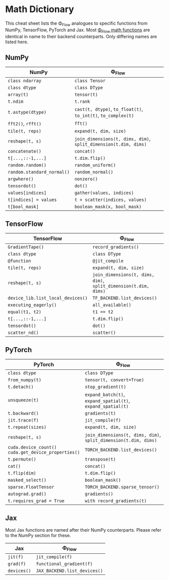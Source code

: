 # Math Dictionary
This cheat sheet lists the Φ<sub>Flow</sub> analogues to specific functions from NumPy, TensorFlow, PyTorch and Jax.
Most [Φ<sub>Flow</sub> math functions](phi/math/index.html) are identical in name to their backend counterparts.
Only differing names are listed here.


## NumPy

| NumPy                       | Φ<sub>Flow</sub>              |
|-----------------------------|----------------------------------------|
| `class ndarray`             | `class Tensor`              |
| `class dtype`               | `class DType`              |
| `array(t)`                  | `tensor(t)`              |
| `t.ndim`                    | `t.rank`              |
| `t.astype(dtype)`           | `cast(t, dtype)`, `to_float(t)`, `to_int(t)`, `to_complex(t)` |
| `fft2()`, `rfft()`          | `fft()` |
| `tile(t, reps)`             | `expand(t, dim, size)`     |
| `reshape(t, s)`             | `join_dimensions(t, dims, dim)`, `split_dimension(t.dim, dims)`     |
| `concatenate()`             | `concat()`     |
| `t[...,::-1,...]`           | `t.dim.flip()`     |
| `random.random()`           | `random_uniform()`     |
| `random.standard_normal()`  | `random_normal()`     |
| `argwhere()`                | `nonzero()`     |
| `tensordot()`               | `dot()`     |
| `values[indices]`           | `gather(values, indices)`     |
| `t[indices] = values`           | `t + scatter(indices, values)`     |
| `t[bool_mask]`              | `boolean_mask(x, bool_mask)`     |


## TensorFlow

| TensorFlow                  | Φ<sub>Flow</sub>              |
|-----------------------------|----------------------------------------|
| `GradientTape()`            | `record_gradients()`                   |
| `class dtype`               | `class DType`              |
| `@function`                 | `@jit_compile`                |
| `tile(t, reps)`             | `expand(t, dim, size)`     |
| `reshape(t, s)`             | `join_dimensions(t, dims, dim)`, `split_dimension(t.dim, dims)`     |
| `device_lib.list_local_devices()` | `TF_BACKEND.list_devices()`     |
| `executing_eagerly()`       | `all_available()`     |
| `equal(t1, t2)`             | `t1 == t2`     |
| `t[...,::-1,...]`               | `t.dim.flip()`     |
| `tensordot()`               | `dot()`     |
| `scatter_nd()`               | `scatter()`     |


## PyTorch

| PyTorch                     | Φ<sub>Flow</sub>               |
|-----------------------------|----------------------------------------|
| `class dtype`               | `class DType`              |
| `from_numpy(t)`             | `tensor(t, convert=True)`              |
| `t.detach()`                | `stop_gradient(t)`                     |
| `unsqueeze(t)`              | `expand_batch(t)`, `expand_spatial(t)`, `expand_spatial(t)` |
| `t.backward()`              | `gradients(t)` |
| `jit.trace(f)`              | `jit_compile(f)` |
| `t.repeat(sizes)`           | `expand(t, dim, size)`     |
| `reshape(t, s)`             | `join_dimensions(t, dims, dim)`, `split_dimension(t.dim, dims)`     |
| `cuda.device_count()` <br /> `cuda.get_device_properties()`  | `TORCH_BACKEND.list_devices()`     |
| `t.permute()`               | `transpose(t)`     |
| `cat()`                     | `concat()`     |
| `t.flip(dim)`               | `t.dim.flip()`     |
| `masked_select()`           | `boolean_mask()`     |
| `sparse.FloatTensor`        | `TORCH_BACKEND.sparse_tensor()`     |
| `autograd.grad()`           | `gradients()`     |
| `t.requires_grad = True`    | `with record_gradients(t)`     |


## Jax
Most Jax functions are named after their NumPy counterparts. Please refer to the NumPy section for these.

| Jax                         | Φ<sub>Flow</sub>               |
|-----------------------------|----------------------------------------|
| `jit(f)`                    | `jit_compile(f)`              |
| `grad(f)`                   | `functional_gradient(f)`     |
| `devices()`                 | `JAX_BACKEND.list_devices()`     |

